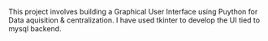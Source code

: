 This project involves building a Graphical User Interface using Puython for Data aquisition & centralization. I have used tkinter to develop the UI tied to mysql backend.


